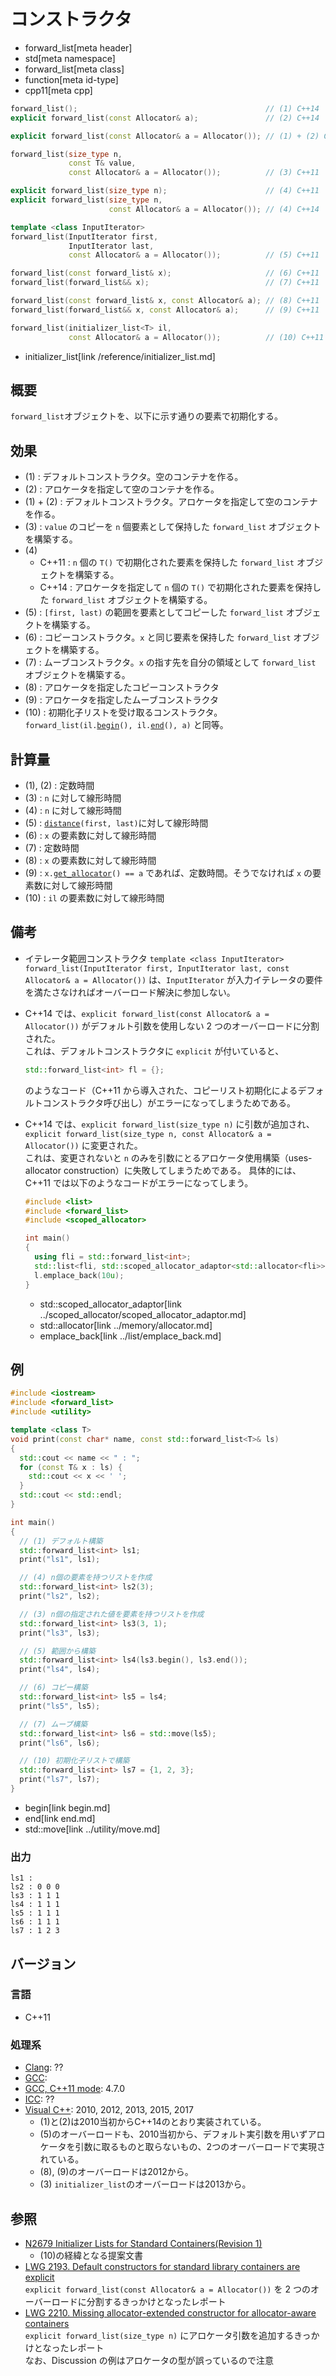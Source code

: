 # コンストラクタ
* forward_list[meta header]
* std[meta namespace]
* forward_list[meta class]
* function[meta id-type]
* cpp11[meta cpp]

```cpp
forward_list();                                          // (1) C++14
explicit forward_list(const Allocator& a);               // (2) C++14

explicit forward_list(const Allocator& a = Allocator()); // (1) + (2) C++11

forward_list(size_type n,
             const T& value,
             const Allocator& a = Allocator());          // (3) C++11

explicit forward_list(size_type n);                      // (4) C++11
explicit forward_list(size_type n,
                      const Allocator& a = Allocator()); // (4) C++14

template <class InputIterator>
forward_list(InputIterator first,
             InputIterator last,
             const Allocator& a = Allocator());          // (5) C++11

forward_list(const forward_list& x);                     // (6) C++11
forward_list(forward_list&& x);                          // (7) C++11

forward_list(const forward_list& x, const Allocator& a); // (8) C++11
forward_list(forward_list&& x, const Allocator& a);      // (9) C++11

forward_list(initializer_list<T> il,
             const Allocator& a = Allocator());          // (10) C++11
```
* initializer_list[link /reference/initializer_list.md]

## 概要
`forward_list`オブジェクトを、以下に示す通りの要素で初期化する。


## 効果
- (1) : デフォルトコンストラクタ。空のコンテナを作る。
- (2) : アロケータを指定して空のコンテナを作る。
- (1) + (2) : デフォルトコンストラクタ。アロケータを指定して空のコンテナを作る。
- (3) : `value` のコピーを `n` 個要素として保持した `forward_list` オブジェクトを構築する。
- (4)
    - C++11 : `n` 個の `T()` で初期化された要素を保持した `forward_list` オブジェクトを構築する。
    - C++14 : アロケータを指定して `n` 個の `T()` で初期化された要素を保持した `forward_list` オブジェクトを構築する。
- (5) : `[first, last)` の範囲を要素としてコピーした `forward_list` オブジェクトを構築する。
- (6) : コピーコンストラクタ。`x` と同じ要素を保持した `forward_list` オブジェクトを構築する。
- (7) : ムーブコンストラクタ。`x` の指す先を自分の領域として `forward_list` オブジェクトを構築する。
- (8) : アロケータを指定したコピーコンストラクタ  
- (9) : アロケータを指定したムーブコンストラクタ  
- (10) : 初期化子リストを受け取るコンストラクタ。`forward_list(il.`[`begin`](../initializer_list/begin.md)`(), il.`[`end`](../initializer_list/end.md)`(), a)` と同等。


## 計算量
- (1), (2) : 定数時間
- (3) : `n` に対して線形時間
- (4) : `n` に対して線形時間
- (5) : [`distance`](/reference/iterator/distance.md)`(first, last)`に対して線形時間
- (6) : `x` の要素数に対して線形時間
- (7) : 定数時間
- (8) : `x` の要素数に対して線形時間
- (9) : `x.`[`get_allocator`](get_allocator.md)`() == a` であれば、定数時間。そうでなければ `x` の要素数に対して線形時間
- (10) : `il` の要素数に対して線形時間


## 備考
- イテレータ範囲コンストラクタ `template <class InputIterator> forward_list(InputIterator first, InputIterator last, const Allocator& a = Allocator())` は、`InputIterator` が入力イテレータの要件を満たさなければオーバーロード解決に参加しない。
- C++14 では、`explicit forward_list(const Allocator& a = Allocator())` がデフォルト引数を使用しない 2 つのオーバーロードに分割された。  
    これは、デフォルトコンストラクタに `explicit` が付いていると、

    ```cpp
    std::forward_list<int> fl = {};
    ```

    のようなコード（C++11 から導入された、コピーリスト初期化によるデフォルトコンストラクタ呼び出し）がエラーになってしまうためである。

- C++14 では、`explicit forward_list(size_type n)` に引数が追加され、`explicit forward_list(size_type n, const Allocator& a = Allocator())` に変更された。  
    これは、変更されないと `n` のみを引数にとるアロケータ使用構築（uses-allocator construction）に失敗してしまうためである。
    具体的には、C++11 では以下のようなコードがエラーになってしまう。

    ```cpp example
    #include <list>
    #include <forward_list>
    #include <scoped_allocator>

    int main()
    {
      using fli = std::forward_list<int>;
      std::list<fli, std::scoped_allocator_adaptor<std::allocator<fli>>> l;
      l.emplace_back(10u);
    }
    ```
    * std::scoped_allocator_adaptor[link ../scoped_allocator/scoped_allocator_adaptor.md]
    * std::allocator[link ../memory/allocator.md]
    * emplace_back[link ../list/emplace_back.md]


## 例
```cpp example
#include <iostream>
#include <forward_list>
#include <utility>

template <class T>
void print(const char* name, const std::forward_list<T>& ls)
{
  std::cout << name << " : ";
  for (const T& x : ls) {
    std::cout << x << ' ';
  }
  std::cout << std::endl;
}

int main()
{
  // (1) デフォルト構築
  std::forward_list<int> ls1;
  print("ls1", ls1);

  // (4) n個の要素を持つリストを作成
  std::forward_list<int> ls2(3);
  print("ls2", ls2);

  // (3) n個の指定された値を要素を持つリストを作成
  std::forward_list<int> ls3(3, 1);
  print("ls3", ls3);

  // (5) 範囲から構築
  std::forward_list<int> ls4(ls3.begin(), ls3.end());
  print("ls4", ls4);

  // (6) コピー構築
  std::forward_list<int> ls5 = ls4;
  print("ls5", ls5);

  // (7) ムーブ構築
  std::forward_list<int> ls6 = std::move(ls5);
  print("ls6", ls6);

  // (10) 初期化子リストで構築
  std::forward_list<int> ls7 = {1, 2, 3};
  print("ls7", ls7);
}
```
* begin[link begin.md]
* end[link end.md]
* std::move[link ../utility/move.md]

### 出力
```
ls1 : 
ls2 : 0 0 0 
ls3 : 1 1 1 
ls4 : 1 1 1 
ls5 : 1 1 1 
ls6 : 1 1 1 
ls7 : 1 2 3 
```

## バージョン
### 言語
- C++11


### 処理系
- [Clang](/implementation.md#clang): ??
- [GCC](/implementation.md#gcc): 
- [GCC, C++11 mode](/implementation.md#gcc): 4.7.0
- [ICC](/implementation.md#icc): ??
- [Visual C++](/implementation.md#visual_cpp): 2010, 2012, 2013, 2015, 2017
	- (1)と(2)は2010当初からC++14のとおり実装されている。
	- (5)のオーバーロードも、2010当初から、デフォルト実引数を用いずアロケータを引数に取るものと取らないもの、2つのオーバーロードで実現されている。
	- (8), (9)のオーバーロードは2012から。
	- (3) `initializer_list`のオーバーロードは2013から。


## 参照
- [N2679 Initializer Lists for Standard Containers(Revision 1)](http://www.open-std.org/jtc1/sc22/wg21/docs/papers/2008/n2679.pdf)
    - (10)の経緯となる提案文書
- [LWG 2193. Default constructors for standard library containers are explicit](http://cplusplus.github.io/LWG/lwg-defects.html#2193)  
    `explicit forward_list(const Allocator& a = Allocator())` を 2 つのオーバーロードに分割するきっかけとなったレポート
- [LWG 2210. Missing allocator-extended constructor for allocator-aware containers](http://cplusplus.github.io/LWG/lwg-defects.html#2210)  
    `explicit forward_list(size_type n)` にアロケータ引数を追加するきっかけとなったレポート  
    なお、Discussion の例はアロケータの型が誤っているので注意
